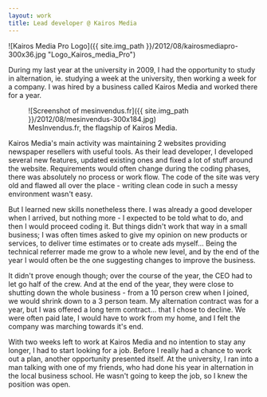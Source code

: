 ```yaml
---
layout: work
title: Lead developer @ Kairos Media
---
```


![Kairos Media Pro Logo]({{ site.img_path }}/2012/08/kairosmediapro-300x36.jpg "Logo_Kairos_media_Pro")

During my last year at the university in 2009, I had the opportunity to study in alternation, ie. studying a week at the university, then working a week for a company. I was hired by a business called Kairos Media and worked there for a year.

<figure>
	![Screenshot of mesinvendus.fr]({{ site.img_path }}/2012/08/mesinvendus-300x184.jpg)
	<figcaption>
		MesInvendus.fr, the flagship of Kairos Media.
	</figcaption>
</figure>

Kairos Media's main activity was maintaining 2 websites providing newspaper resellers with useful tools. As their lead developer, I developed several new features, updated existing ones and fixed a lot of stuff around the website. Requirements would often change during the coding phases, there was absolutely no process or work flow. The code of the site was very old and flawed all over the place - writing clean code in such a messy environment wasn't easy.

But I learned new skills nonetheless there. I was already a good developer when I arrived, but nothing more - I expected to be told what to do, and then I would proceed coding it. But things didn't work that way in a small business; I was often times asked to give my opinion on new products or services, to deliver time estimates or to create ads myself... Being the technical referrer made me grow to a whole new level, and by the end of the year I would often be the one suggesting changes to improve the business.

It didn't prove enough though; over the course of the year, the CEO had to let go half of the crew. And at the end of the year, they were close to shutting down the whole business - from a 10 person crew when I joined, we would shrink down to a 3 person team. My alternation contract was for a year, but I was offered a long term contract... that I chose to decline. We were often paid late, I would have to work from my home, and I felt the company was marching towards it's end.

With two weeks left to work at Kairos Media and no intention to stay any longer, I had to start looking for a job. Before I really had a chance to work out a plan, another opportunity presented itself. At the university, I ran into a man talking with one of my friends, who had done his year in alternation in the local business school. He wasn't going to keep the job, so I knew the position was open.